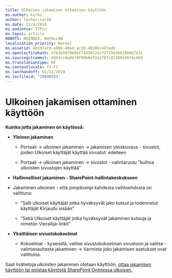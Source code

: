 ```yaml
---
title: Ulkoinen jakamisen ottaminen käyttöön
ms.author: kirks
author: Techwriter40
ms.date: 12/4/2018
ms.audience: ITPro
ms.topic: article
ROBOTS: NOINDEX, NOFOLLOW
localization_priority: Normal
ms.assetid: 4d197afd-e806-40ad-ac20-4b10bc497edb
ms.openlocfilehash: e7b1b58f0b5bf73d50721cf2715b366280867431
ms.sourcegitcommit: dd43cc0a9470f98b8ef2a3787c823801d674c666
ms.translationtype: MT
ms.contentlocale: fi-FI
ms.lasthandoff: 02/12/2019
ms.locfileid: "29940533"
---
```

# <a name="enable-external-sharing"></a>Ulkoinen jakamisen ottaminen käyttöön

 **Kuinka jotta jakaminen on käytössä:**
  
- **Yleinen jakaminen**
    
  - Portaali -\> ulkoinen jakaminen -\> jakamisen yleiskuvaus - sivustot, joiden Ulkoiset käyttäjät käyttää sivustot: edelleen
    
  - Portaali -\> ulkoinen jakaminen -\> sivustot - valintaruutu ”kulhoa ulkoisten sivustojen käyttää”
    
- **Hallinnolliset jakaminen - SharePoint-hallintakeskukseen**
    
- Jakaminen ulkoinen - että jompikumpi kahdesta vaihtoehdosta on valittuna:
    
  - ”Salli ulkoiset käyttäjät jotka hyväksyvät jako kutsut ja todennetut käyttäjät Kirjaudu sisään”
    
  - ”Sekä Ulkoiset käyttäjät jotka hyväksyvät jakaminen kutsuja ja nimetön Vierailija-linkit”
    
- **Yksittäisen sivustokokoelmat**
    
  - Kokoelmat - kyseisillä, valitse sivustokokoelman sivustoon ja valitse - valintanauhasta jakaminen -\> Varmista joko jakamisen asetukset ovat valittuina.
    
Saat lisätietoja ulkoisten jakaminen otetaan käyttöön, [ottaa jakamisen käyttöön tai poistaa käytöstä SharePoint Onlinessa ulkoisen.](https://go.microsoft.com/fwlink/?linkid=2047681&amp;clcid=0x409)
  

